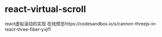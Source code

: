 # react-virtual-scroll
react虚拟滚动的实现
在线预览https://codesandbox.io/s/cannon-threejs-in-react-three-fiber-yvjf1
